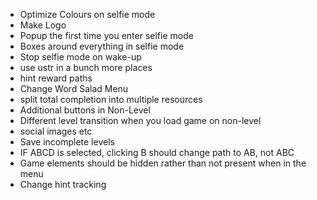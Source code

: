 - Optimize Colours on selfie mode
- Make Logo
- Popup the first time you enter selfie mode
- Boxes around everything in selfie mode
- Stop selfie mode on wake-up
- use ustr in a bunch more places
- hint reward paths
- Change Word Salad Menu
- split total completion into multiple resources
- Additional buttons in Non-Level
- Different level transition when you load game on non-level
- social images etc
- Save incomplete levels
- IF ABCD is selected, clicking B should change path to AB, not ABC
- Game elements should be hidden rather than not present when in the menu
- Change hint tracking